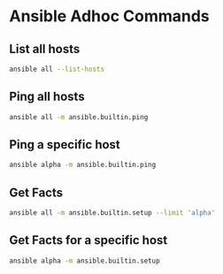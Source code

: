 # Ansible Adhoc Commands

## List all hosts

```bash
ansible all --list-hosts
```

## Ping all hosts

```bash
ansible all -m ansible.builtin.ping
```

## Ping a specific host

```bash
ansible alpha -m ansible.builtin.ping
```

## Get Facts

```bash
ansible all -m ansible.builtin.setup --limit 'alpha'
```

## Get Facts for a specific host

```bash
ansible alpha -m ansible.builtin.setup
```
